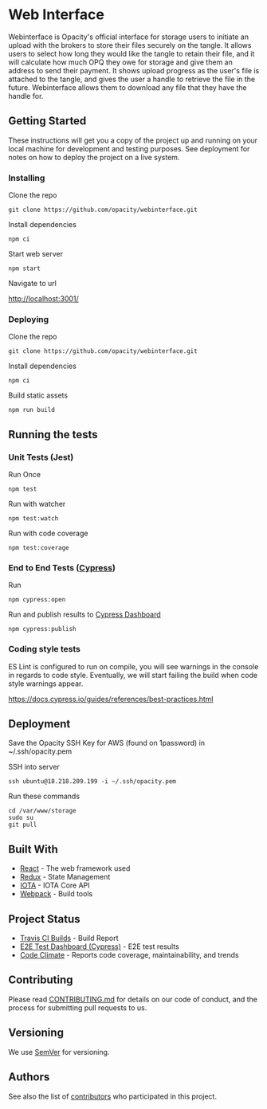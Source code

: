 # Web Interface

Webinterface is Opacity's official interface for storage users to initiate an upload with the brokers to store their files securely on the tangle. It allows users to select how long they would like the tangle to retain their file, and it will calculate how much OPQ they owe for storage and give them an address to send their payment. It shows upload progress as the user's file is attached to the tangle, and gives the user a handle to retrieve the file in the future. Webinterface allows them to download any file that they have the handle for.

## Getting Started

These instructions will get you a copy of the project up and running on your local machine for development and testing purposes. See deployment for notes on how to deploy the project on a live system.

### Installing

Clone the repo

```
git clone https://github.com/opacity/webinterface.git
```

Install dependencies

```
npm ci
```

Start web server

```
npm start
```

Navigate to url

[http://localhost:3001/](http://localhost:3001/)

### Deploying

Clone the repo

```
git clone https://github.com/opacity/webinterface.git
```

Install dependencies

```
npm ci
```

Build static assets

```
npm run build
```

## Running the tests

### Unit Tests (Jest)

Run Once

```
npm test
```

Run with watcher

```
npm test:watch
```

Run with code coverage

```
npm test:coverage
```

### End to End Tests ([Cypress](https://www.cypress.io/))

Run

```
npm cypress:open
```

Run and publish results to [Cypress Dashboard](https://dashboard.cypress.io/#/projects/runs)

```
npm cypress:publish
```

### Coding style tests

ES Lint is configured to run on compile, you will see warnings in the console in regards to code style. Eventually, we will start failing the build when code style warnings appear.

https://docs.cypress.io/guides/references/best-practices.html

## Deployment

Save the Opacity SSH Key for AWS (found on 1password) in ~/.ssh/opacity.pem

SSH into server

```
ssh ubuntu@18.218.209.199 -i ~/.ssh/opacity.pem
```

Run these commands

```
cd /var/www/storage
sudo su
git pull
```

## Built With

- [React](https://reactjs.org/) - The web framework used
- [Redux](https://redux.js.org/) - State Management
- [IOTA](https://github.com/iotaledger/iota.lib.js/) - IOTA Core API
- [Webpack](https://webpack.js.org/) - Build tools

## Project Status

- [Travis CI Builds](https://travis-ci.org/opacity/webinterface) - Build Report
- [E2E Test Dashboard (Cypress)](https://www.cypress.io/) - E2E test results
- [Code Climate](https://codeclimate.com/github/opacity/webinterface) - Reports code coverage, maintainability, and trends

## Contributing

Please read [CONTRIBUTING.md](https://github.com/opacity/webinterface/blob/master/CONTRIBUTING.md) for details on our code of conduct, and the process for submitting pull requests to us.

## Versioning

We use [SemVer](http://semver.org/) for versioning.

## Authors

See also the list of [contributors](https://github.com/opacity/webinterface/graphs/contributors) who participated in this project.

